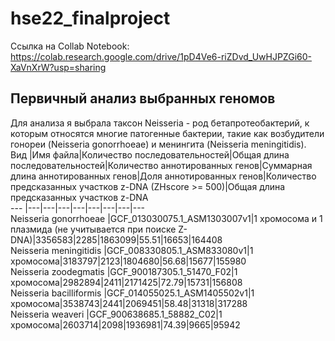 # hse22_finalproject  
Ссылка на Collab Notebook: https://colab.research.google.com/drive/1pD4Ve6-riZDvd_UwHJPZGi60-XaVnXrW?usp=sharing  
## Первичный анализ выбранных геномов  
Для анализа я выбрала таксон Neisseria - род бетапротеобактерий, к которым относятся многие патогенные бактерии, такие как возбудители гонореи (Neisseria gonorrhoeae) и менингита (Neisseria meningitidis).  
Вид |Имя файла|Количество последовательностей|Общая длина последовательностей|Количество аннотированных генов|Суммарная длина аннотированных генов|Доля аннотированных генов|Количество предсказанных участков z-DNA (ZHscore >= 500)|Общая длина предсказанных участков z-DNA  
--- |---|---|---|---|---|---|---|---  
Neisseria gonorrhoeae |GCF_013030075.1_ASM1303007v1|1 хромосома и 1 плазмида (не учитывается при поиске Z-DNA)|3356583|2285|1863099|55.51|16653|164408  
Neisseria meningitidis |GCF_008330805.1_ASM833080v1|1 хромосома|3183797|2123|1804680|56.68|15677|155980    
Neisseria zoodegmatis |GCF_900187305.1_51470_F02|1 хромосома|2982894|2411|2171425|72.79|15731|156808  
Neisseria bacilliformis |GCF_014055025.1_ASM1405502v1|1 хромосома|3538743|2441|2069451|58.48|31318|317288  
Neisseria weaveri |GCF_900638685.1_58882_C02|1 хромосома|2603714|2098|1936981|74.39|9665|95942  
